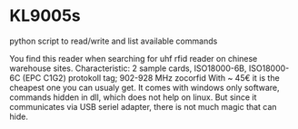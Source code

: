 # KL9005s
python script to read/write and list available commands

You find this reader when searching for uhf rfid reader on chinese warehouse sites.
Characteristic: 2 sample cards,  ISO18000-6B, ISO18000-6C (EPC C1G2) protokoll tag; 902-928 MHz zocorfid
With ~ 45€ it is the cheapest one you can usualy get.
It comes with windows only software, commands hidden in dll, which does not help on linux.
But since it communicates via USB seriel adapter, there is not much magic that can hide.

